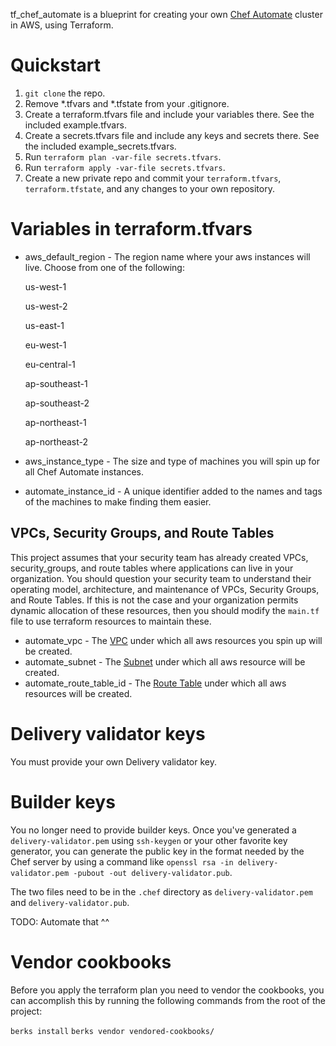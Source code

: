 tf_chef_automate is a blueprint for creating your own [Chef Automate](https://www.chef.io/automate/) cluster in AWS, using Terraform.

# Quickstart

1. `git clone` the repo.
1. Remove *.tfvars and *.tfstate from your .gitignore.
1. Create a terraform.tfvars file and include your variables there. See the included example.tfvars.
1. Create a secrets.tfvars file and include any keys and secrets there. See the included example_secrets.tfvars.
1. Run `terraform plan -var-file secrets.tfvars`.
1. Run `terraform apply -var-file secrets.tfvars`.
1. Create a new private repo and commit your `terraform.tfvars`, `terraform.tfstate`, and any changes to your own repository.

# Variables in terraform.tfvars

- aws_default_region - The region name where your aws instances will live. Choose from one of the following:

    us-west-1

    us-west-2

    us-east-1

    eu-west-1

    eu-central-1

    ap-southeast-1

    ap-southeast-2

    ap-northeast-1

    ap-northeast-2

- aws_instance_type - The size and type of machines you will spin up for all Chef Automate instances.
- automate_instance_id - A unique identifier added to the names and tags of the machines to make finding them easier.

## VPCs, Security Groups, and Route Tables
This project assumes that your security team has already created VPCs, security_groups, and route tables where applications can live in your organization. You should question your security team to understand their operating model, architecture, and maintenance of VPCs, Security Groups, and Route Tables. If this is not the case and your organization permits dynamic allocation of these resources, then you should modify the `main.tf` file to use terraform resources to maintain these.

- automate_vpc - The [VPC](https://aws.amazon.com/vpc/) under which all aws resources you spin up will be created.
- automate_subnet - The [Subnet](https://docs.aws.amazon.com/AmazonVPC/latest/UserGuide/VPC_Subnets.html) under which all aws resource will be created.
- automate_route_table_id - The [Route Table](https://docs.aws.amazon.com/AmazonVPC/latest/UserGuide/VPC_Route_Tables.html) under which all aws resources will be created.


# Delivery validator keys

You must provide your own Delivery validator key.

# Builder keys

You no longer need to provide builder keys. Once you've generated a `delivery-validator.pem` using `ssh-keygen` or your other favorite key generator, you can generate the public key in the format needed by the Chef server by using a command like `openssl rsa -in delivery-validator.pem -pubout -out delivery-validator.pub`.

The two files need to be in the `.chef` directory as `delivery-validator.pem` and `delivery-validator.pub`.

TODO: Automate that ^^

# Vendor cookbooks

Before you apply the terraform plan you need to vendor the cookbooks, you can accomplish this by running the following commands from the root of the project:

`berks install`
`berks vendor vendored-cookbooks/`
